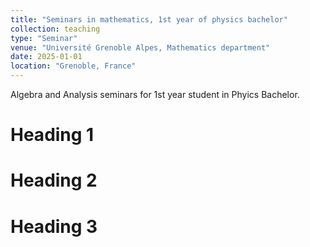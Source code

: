 ```yaml
---
title: "Seminars in mathematics, 1st year of physics bachelor"
collection: teaching
type: "Seminar"
venue: "Université Grenoble Alpes, Mathematics department"
date: 2025-01-01
location: "Grenoble, France"
---
```


Algebra and Analysis seminars for 1st year student in Phyics Bachelor.

Heading 1
======

Heading 2
======

Heading 3
======
